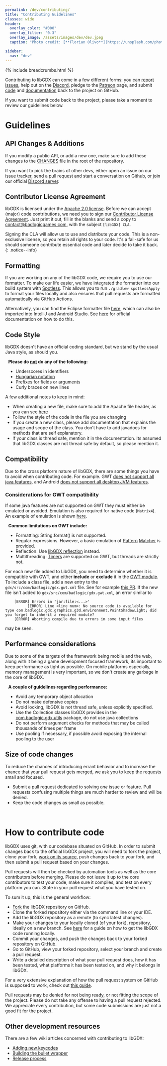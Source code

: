 ```yaml
---
permalink: /dev/contributing/
title: "Contributing Guidelines"
classes: wide
header:
  overlay_color: "#000"
  overlay_filter: "0.3"
  overlay_image: /assets/images/dev/dev.jpeg
  caption: "Photo credit: [**Florian Olivo**](https://unsplash.com/photos/Ek9Znm8lQ1U)"

sidebar:
  nav: "dev"
---
```


{% include breadcrumbs.html %}

Contributing to libGDX can come in a few different forms: you can [report issues](/dev/issues/), help out on the [Discord](/community/), pledge to the [Patreon](/funding/) page, and submit [code](https://github.com/libgdx/libgdx/) and [documentation](/wiki/) back to the project on GitHub.

If you want to submit code back to the project, please take a moment to review our guidelines below.

# Guidelines
## API Changes & Additions
If you modify a public API, or add a new one, make sure to add these changes to the [CHANGES](https://github.com/libgdx/libgdx/blob/master/CHANGES) file in the root of the repository.

If you want to pick the brains of other devs, either open an issue on our issue tracker, send a pull request and start a conversation on Github, or join our official [Discord server](/community/discord/).

## Contributor License Agreement
libGDX is licensed under the [Apache 2.0 license](http://en.wikipedia.org/wiki/Apache_License). Before we can accept (major) code contributions, we need you to sign our [Contributor License Agreement](https://github.com/libgdx/libgdx/blob/master/CLA.txt). Just print it out, fill in the blanks and send a copy to contact@badlogicgames.com, with the subject `[libGDX] CLA`.

Signing the CLA will allow us to use and distribute your code. This is a non-exclusive license, so you retain all rights to your code. It's a fail-safe for us should someone contribute essential code and later decide to take it back.
{: .notice--info}

## Formatting
If you are working on any of the libGDX code, we require you to use our formatter. To make our life easier, we have integrated the formatter into our build system with  [Spotless](https://github.com/diffplug/spotless). This allows you to run `./gradlew spotlessApply` to format your files locally and also ensures that pull requests are formatted automatically via GitHub Actions.

Alternatively, you can find the Eclipse formatter file [here](https://github.com/libgdx/libgdx/blob/master/eclipse-formatter.xml), which can also be imported into IntelliJ and Android Studio. See [here](https://blog.jetbrains.com/idea/2014/01/intellij-idea-13-importing-code-formatter-settings-from-eclipse/) for official documentation on how to do this.

## Code Style
libGDX doesn't have an official coding standard, but we stand by the usual Java style, as should you.

<div class="notice--warning" style="padding-left: 10px">
<b>Please do <u>not</u> do any of the following:</b>
<ul>
  <li>Underscores in identifiers</li>
  <li><a href="https://en.wikipedia.org/wiki/Hungarian_notation">Hungarian notation</a></li>
  <li>Prefixes for fields or arguments</li>
  <li>Curly braces on new lines</li>
</ul>
</div>

A few additional notes to keep in mind:

- When creating a new file, make sure to add the Apache file header, as you can see [here](https://github.com/libgdx/libgdx/blob/master/gdx/src/com/badlogic/gdx/Application.java#L1-L15)
- Follow the style of the code in the file you are changing
- If you create a new class, please add documentation that explains the usage and scope of the class. You don't have to add javadocs for methods that are self explanatory.
- If your class is thread safe, mention it in the documentation. Its assumed that libGDX classes are not thread safe by default, so please mention it.

## Compatibility
Due to the cross platform nature of libGDX, there are some things you have to avoid when contributing code. For example. GWT [does not support all java features](http://www.gwtproject.org/doc/latest/RefJreEmulation.html), and Android [does not support all desktop JVM features](https://developer.android.com/studio/write/java8-support).

### Considerations for GWT compatibility
If some java features are not supported on GWT they must either be emulated or avoided. Emulation is also required for native code (`Matrix4`). An example of emulation is shown [here](https://github.com/libgdx/libgdx/blob/master/backends/gdx-backends-gwt/src/com/badlogic/gdx/backends/gwt/emu/com/badlogic/gdx/math/Matrix4.java).

<div class="notice--info" style="padding-left: 10px">
<b>Common limitations on GWT include:</b>
<ul>
  <li>Formatting: String.format() is not supported.</li>
  <li>Regular expressions. However, a basic emulation of <a href="https://github.com/libgdx/libgdx/blob/master/backends/gdx-backends-gwt/src/com/badlogic/gdx/backends/gwt/emu/java/util/regex/Pattern.java">Pattern</a> <a href="https://github.com/libgdx/libgdx/blob/master/backends/gdx-backends-gwt/src/com/badlogic/gdx/backends/gwt/emu/java/util/regex/Matcher.java">Matcher</a> is provided.</li>
  <li>Reflection. Use <a href="/wiki/utils/reflection">libGDX reflection</a> instead.</li>
  <li>Multithreading: <a href="https://github.com/libgdx/libgdx/tree/master/gdx/src/com/badlogic/gdx/utils/Timer.java">Timers</a> are supported on GWT, but threads are strictly not.</li>
</ul>
</div>

For each new file added to LibGDX, you need to determine whether it is compatible with GWT, and either **include** or **exclude** it in the [GWT module](https://github.com/libgdx/libgdx/blob/master/gdx/res/com/badlogic/gdx.gwt.xml). To include a class file, add a new entry to the `gdx/src/com/badlogic/gdx.gwt.xml` file. See for example [this PR](https://github.com/libgdx/libgdx/pull/5018/files#diff-13b547f0d1b0872d60d67db4ca0b266d).
If the new file isn't added to `gdx/src/com/badlogic/gdx.gwt.xml`, an error similar to

```
    [ERROR] Errors in 'jar:file:<...>'
          [ERROR] Line <line num>: No source code is available for type com.badlogic.gdx.graphics.g3d.environment.PointShadowLight; did you forget to inherit a required module?
    [ERROR] Aborting compile due to errors in some input files
```

may be seen.

## Performance considerations
Due to some of the targets of the framework being mobile and the web, along with it being a game development focused framework, its important to keep performance as tight as possible. On mobile platforms especially, memory management is very important, so we don't create any garbage in the core of libGDX.

<div class="notice--info" style="padding-left: 10px">
<b>A couple of guidelines regarding performance:</b>
<ul>
  <li>Avoid any temporary object allocation</li>
  <li>Do not make defensive copies</li>
  <li>Avoid locking, libGDX is not thread safe, unless explicitly specified.</li>
  <li>Use the Collection classes libGDX provides in the <a href="https://github.com/libgdx/libgdx/tree/master/gdx/src/com/badlogic/gdx/utils">com.badlogic.gdx.utils</a> package, do not use java collections</li>
  <li>Do not perform argument checks for methods that may be called thousands of times per frame</li>
  <li>Use pooling if necessary, if possible avoid exposing the internal pooling to the user</li>
</ul>
</div>

## Size of code changes
To reduce the chances of introducing errant behavior and to increase the chance that your pull request gets merged, we ask you to keep the requests small and focused.

- Submit a pull request dedicated to solving _one_ issue or feature. Pull requests confusing multiple things are much harder to review and will be denied.
- Keep the code changes as small as possible.

<br/>

# How to contribute code
libGDX uses git, with our codebase situated on GitHub. In order to submit changes back to the official libGDX project, you will need to fork the project, clone your fork, [work on its source](/dev/from-source/), push changes back to your fork, and then submit a pull request based on your changes.

Pull requests will then be checked by automation tools as well as the core contributors before merging. Please do not leave it up to the core contributors to test your code, make sure it compiles, and test on every platform you can. State in your pull request what you have tested on.

To sum it up, this is the general workflow:
- [Fork](https://docs.github.com/en/github/getting-started-with-github/fork-a-repo) the libGDX repository on GitHub.
- Clone the forked repository either via the command line or your IDE.
- Add the libGDX repository as a remote (to sync latest changes).
- Make your changes to your locally cloned (of your fork), repository, ideally on a new branch. See [here](/dev/from-source/) for a guide on how to get the libGDX code running locally.
- Commit your changes, and push the changes back to your forked repository on GitHub.
- Go to GitHub, view your forked repository, select your branch and create a pull request.
- Write a detailed description of what your pull request does, how it has been tested, what platforms it has been tested on, and why it belongs in libGDX.

For a very extensive explanation of how the pull request system on GitHub is supposed to work, check out [this guide](https://git-scm.com/book/en/v2/Distributed-Git-Contributing-to-a-Project#Forked-Public-Project).

Pull requests may be denied for not being ready, or not fitting the scope of the project. Please do not take any offense to having a pull request rejected. We appreciate every contribution, but some code submissions are just not a good fit for the project.

## Other development resources
There are a few wiki articles concerned with contributing to libGDX:

- [Adding new keycodes](/wiki/misc/adding-new-keycodes)
- [Building the bullet wrapper](/wiki/misc/building-the-bullet-wrapper)
- [Release process](/wiki/misc/release-process)
